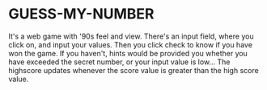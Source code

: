 # GUESS-MY-NUMBER
It's a web game with '90s feel and view. 
There's an input field, where you click on, and input your values. 
Then you click check to know if you have won the game.
If you haven't, hints would be provided you whether you have exceeded the secret number, or your input value is low...
The highscore updates whenever the score value is greater than the high score value.

